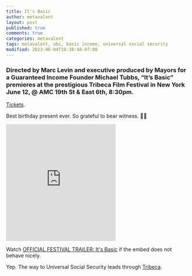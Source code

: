 ```yaml
---
title: It's Basic
author: metavalent
layout: post
published: true
comments: true
categories: metavalent
tags: metavalent, ubi, basic income, universal social security
modified: 2023-06-04T18:30:48-07:00
---
```


### Directed by Marc Levin and executive produced by Mayors for a Guaranteed Income Founder Michael Tubbs, “It’s Basic” premieres at the prestigious Tribeca Film Festival in New York June 12, @ AMC 19th St & East 6th, 8:30pm.

[Tickets](https://tribecafilm.com/films/it-s-basic-2023).

Best birthday present ever. So grateful to bear witness. 🙏🏼

<iframe id="ytplayer" type="text/html loading=”lazy” width="560" height="320"
  src="https://www.youtube.com/embed/TOEcexAci2E?autoplay=1"
  frameborder="0"></iframe>

Watch [OFFICIAL FESTIVAL TRAILER: It's Basic](https://youtu.be/TOEcexAci2E
) if the embed does not behave nicely.

Yep. The way to Universal Social Security leads through [Tribeca](https://tribecafilm.com/films/it-s-basic-2023).  
